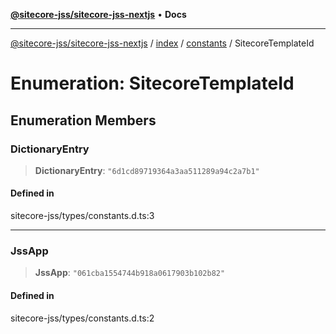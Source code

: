 [**@sitecore-jss/sitecore-jss-nextjs**](../../../../README.md) • **Docs**

***

[@sitecore-jss/sitecore-jss-nextjs](../../../../README.md) / [index](../../../README.md) / [constants](../README.md) / SitecoreTemplateId

# Enumeration: SitecoreTemplateId

## Enumeration Members

### DictionaryEntry

> **DictionaryEntry**: `"6d1cd89719364a3aa511289a94c2a7b1"`

#### Defined in

sitecore-jss/types/constants.d.ts:3

***

### JssApp

> **JssApp**: `"061cba1554744b918a0617903b102b82"`

#### Defined in

sitecore-jss/types/constants.d.ts:2
